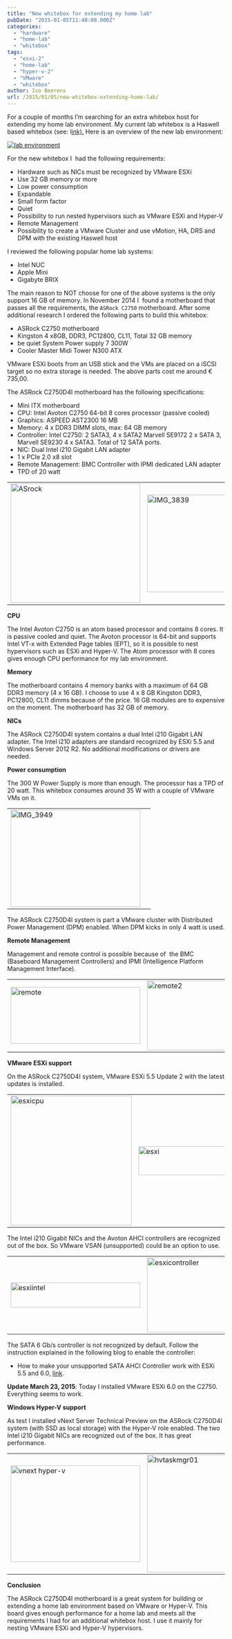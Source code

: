 ```yaml
---
title: "New whitebox for extending my home lab"
pubDate: "2015-01-05T11:48:08.000Z"
categories: 
  - "hardware"
  - "home-lab"
  - "whitebox"
tags: 
  - "esxi-2"
  - "home-lab"
  - "hyper-v-2"
  - "VMware"
  - "whitebox"
author: Ivo Beerens
url: /2015/01/05/new-whitebox-extending-home-lab/
---
```


For a couple of months I’m searching for an extra whitebox host for extending my home lab environment. My current lab whitebox is a Haswell based whitebox (see: l[ink).](http://localhost/2013/06/25/haswell-low-power-whitebox-for-esxi-and-hyper-v/) Here is an overview of the new lab environment:

[![lab environment](images/lab-environment-195x300.jpg)](images/lab-environment.jpg)

For the new whitebox I  had the following requirements:

- Hardware such as NICs must be recognized by VMware ESXi
- Use 32 GB memory or more
- Low power consumption
- Expandable
- Small form factor
- Quiet
- Possibility to run nested hypervisors such as VMware ESXi and Hyper-V
- Remote Management
- Possibility to create a VMware Cluster and use vMotion, HA, DRS and DPM with the existing Haswell host

I reviewed the following popular home lab systems:

- Intel NUC
- Apple Mini
- Gigabyte BRIX

The main reason to NOT choose for one of the above systems is the only support 16 GB of memory. In November 2014 I  found a motherboard that passes all the requirements, the `ASRock C2750` motherboard. After some additional research I ordered the following parts to build this whitebox:

- ASRock C2750 motherboard
- Kingston 4 x8GB, DDR3, PC12800, CL11, Total 32 GB memory
- be quiet System Power supply 7 300W
- Cooler Master Midi Tower N300 ATX

VMware ESXi boots from an USB stick and the VMs are placed on a iSCSI target so no extra storage is needed. The above parts cost me around € 735,00.

The ASRock C2750D4I motherboard has the following specifications:

- Mini ITX motherboard
- CPU: Intel Avoton C2750 64-bit 8 cores processor (passive cooled)
- Graphics: ASPEED AST2300 16 MB
- Memory: 4 x DDR3 DIMM slots, max: 64 GB memory
- Controller: Intel C2750: 2 SATA3, 4 x SATA2 Marvell SE9172 2 x SATA 3, Marvell SE9230 4 x SATA3. Total of 12 SATA ports.
- NIC: Dual Intel i210 Gigabit LAN adapter
- 1 x PCIe 2.0 x8 slot
- Remote Management: BMC Controller with IPMI dedicated LAN adapter
- TPD of 20 watt

<table><tbody><tr><td><a href="images/ASrock.png" target="_blank"><img class="alignnone wp-image-3261 size-medium" src="images/ASrock-300x276.png" alt="ASrock" width="300" height="276"></a></td><td><a href="https://www.ivobeerens.nl/wp-content/uploads/2014/12/IMG_3839.jpg" target="_blank"><img class="alignnone wp-image-3263 size-medium" src="images/IMG_3839-300x225.jpg" alt="IMG_3839" width="300" height="225"></a></td></tr></tbody></table>

**CPU**

The Intel Avoton C2750 is an atom based processor and contains 8 cores. It is passive cooled and quiet. The Avoton processor is 64-bit and supports Intel VT-x with Extended Page tables (EPT), so it is possible to nest hypervisors such as ESXi and Hyper-V. The Atom processor with 8 cores gives enough CPU performance for my lab environment.

**Memory**

The motherboard contains 4 memory banks with a maximum of 64 GB DDR3 memory (4 x 16 GB). I choose to use 4 x 8 GB Kingston DDR3, PC12800, CL11 dimms because of the price. 16 GB modules are to expensive on the moment. The motherboard has 32 GB of memory.

**NICs**

The ASRock C2750D4I system contains a dual Intel i210 Gigabit LAN adapter. The Intel i210 adapters are standard recognized by ESXi 5.5 and Windows Server 2012 R2. No additional modifications or drivers are needed.

**Power consumption**

The 300 W Power Supply is more than enough. The processor has a TPD of 20 watt. This whitebox consumes around 35 W with a couple of VMware VMs on it.

<table><tbody><tr><td><a href="images/IMG_3949.jpg" target="_blank"><img class="alignnone wp-image-3264 size-medium" src="images/IMG_3949-300x225.jpg" alt="IMG_3949" width="300" height="225"></a></td><td></td></tr></tbody></table>

The ASRock C2750D4I system is part a VMware cluster with Distributed Power Management (DPM) enabled. When DPM kicks in only 4 watt is used.

**Remote Management**

Management and remote control is possible because of  the BMC (Baseboard Management Controllers) and IPMI (Intelligence Platform Management Interface).

<table><tbody><tr><td><a href="images/remote.png" target="_blank"><img class="alignnone wp-image-3290 size-medium" src="images/remote-300x131.png" alt="remote" width="300" height="131"></a></td><td><a href="https://www.ivobeerens.nl/wp-content/uploads/2015/01/remote2.png" target="_blank"><img class="alignnone wp-image-3291 size-medium" src="images/remote2-300x161.png" alt="remote2" width="300" height="161"></a></td></tr></tbody></table>

**VMware ESXi support**

On the ASRock C2750D4I system, VMware ESXi 5.5 Update 2 with the latest updates is installed.

<table><tbody><tr><td><a href="images/esxicpu.png" target="_blank"><img class="alignnone wp-image-3273 size-medium" src="images/esxicpu-280x300.png" alt="esxicpu" width="280" height="300"></a></td><td><a href="https://www.ivobeerens.nl/wp-content/uploads/2014/12/esxi.png" target="_blank"><img class="alignnone wp-image-3271 size-medium" src="images/esxi-300x67.png" alt="esxi" width="300" height="67"></a></td></tr></tbody></table>

The Intel i210 Gigabit NICs and the Avoton AHCI controllers are recognized out of the box. So VMware VSAN (unsupported) could be an option to use.

<table><tbody><tr><td><a href="images/esxiintel.png" target="_blank"><img class="alignnone wp-image-3274 size-medium" src="images/esxiintel-300x58.png" alt="esxiintel" width="300" height="58"></a></td><td><a href="https://www.ivobeerens.nl/wp-content/uploads/2014/12/esxicontroller.png" target="_blank"><img class="alignnone wp-image-3272 size-medium" src="images/esxicontroller-300x173.png" alt="esxicontroller" width="300" height="173"></a></td></tr></tbody></table>

The SATA 6 Gb/s controller is not recognized by default. Follow the instruction explained in the following blog to enable the controller:

- How to make your unsupported SATA AHCI Controller work with ESXi 5.5 and 6.0, [link](http://www.v-front.de/2013/11/how-to-make-your-unsupported-sata-ahci.html).

**Update March 23, 2015**: Today I installed VMware ESXi 6.0 on the C2750. Everything seems to work.

 **Windows Hyper-V support**

As test I installed vNext Server Technical Preview on the ASRock C2750D4I system (with SSD as local storage) with the Hyper-V role enabled. The two Intel i210 Gigabit NICs are recognized out of the box. It has great performance.

<table><tbody><tr><td><a href="images/vnext-hyper-v.png" target="_blank"><img class="alignnone wp-image-3225 size-medium" src="images/vnext-hyper-v-300x223.png" alt="vnext hyper-v" width="300" height="223"></a></td><td><a href="https://www.ivobeerens.nl/wp-content/uploads/2014/12/hvtaskmgr01.png" target="_blank"><img class="alignnone wp-image-3223 size-medium" src="images/hvtaskmgr01-300x272.png" alt="hvtaskmgr01" width="300" height="272"></a></td></tr></tbody></table>

**Conclusion**

The ASRock C2750D4I motherboard is a great system for building or extending a home lab environment based on VMware or Hyper-V. This board gives enough performance for a home lab and meets all the requirements I had for an additional whitebox host. I use it mainly for nesting VMware ESXi and Hyper-V hypervisors.